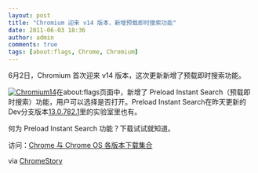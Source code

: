 ```yaml
---
layout: post
title: "Chromium 迎来 v14 版本，新增预载即时搜索功能"
date: 2011-06-03 18:36
author: admin
comments: true
tags: [about:flags, Chrome, Chromium]
---
```

6月2日，Chromium 首次迎来 v14 版本，这次更新新增了预载即时搜索功能。

<a href="http://img.chromi.org/2011/06/Chromium14.jpg">![](http://img.chromi.org/2011/06/Chromium14.jpg "Chromium14")</a>在about:flags页面中，新增了 Preload Instant Search（预载即时搜索）功能，用户可以选择是否打开。Preload Instant Search在昨天更新的Dev分支版本<a href="http://www.chromi.org/archives/12218" target="_blank">13.0.782.1</a>里的实验室里也有。

何为 Preload Instant Search 功能？下载试试就知道。

访问：[Chrome 与 Chrome OS 各版本下载集合](http://www.chromi.org/chromedownload)

via <a href="http://chromestory.com/2011/06/chromium-v-14-hits-with-preload-instant-search/" target="_blank">ChromeStory</a>

